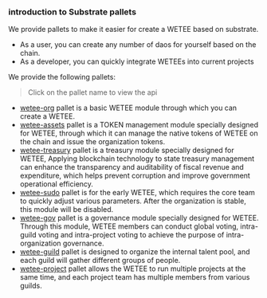 
### introduction to Substrate pallets
We provide pallets to make it easier for create a WETEE based on substrate.
- As a user, you can create any number of daos for yourself based on the chain.
- As a developer, you can quickly integrate WETEEs into current projects

We provide the following pallets: 
> Click on the pallet name to view the api 
 - [wetee-org](./wetee-org/README.md) pallet is a basic WETEE module through which you can create a WETEE.
 - [wetee-assets](./wetee-assets/README.md) pallet is a TOKEN management module specially designed for WETEE, through which it can manage the native tokens of WETEE on the chain and issue the organization tokens.
 - [wetee-treasury](./wetee-treasury/README.md) pallet is a treasury module specially designed for WETEE, Applying blockchain technology to state treasury management can enhance the transparency and auditability of fiscal revenue and expenditure, which helps prevent corruption and improve government operational efficiency.
 - [wetee-sudo](./wetee-sudo/README.md) pallet is for the early WETEE, which requires the core team to quickly adjust various parameters. After the organization is stable, this module will be disabled.
 - [wetee-gov](./wetee-gov/README.md) pallet is a governance module specially designed for WETEE. Through this module, WETEE members can conduct global voting, intra-guild voting and intra-project voting to achieve the purpose of intra-organization governance.
 - [wetee-guild](./wetee-guild/README.md) pallet is designed to organize the internal talent pool, and each guild will gather different groups of people.
 - [wetee-project](./wetee-project/README.md) pallet allows the WETEE to run multiple projects at the same time, and each project team has multiple members from various guilds.
